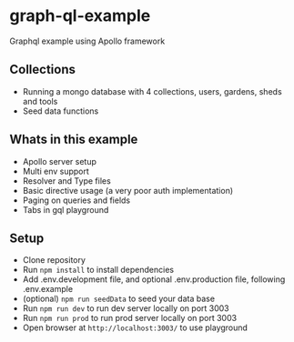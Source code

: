 # graph-ql-example
Graphql example using Apollo framework

## Collections
- Running a mongo database with 4 collections, users, gardens, sheds and tools
- Seed data functions

## Whats in this example
  - Apollo server setup
  - Multi env support
  - Resolver and Type files
  - Basic directive usage (a very poor auth implementation)
  - Paging on queries and fields
  - Tabs in gql playground

  ## Setup
  - Clone repository
  - Run `npm install` to install dependencies
  - Add .env.development file, and optional .env.production file, following .env.example
  - (optional) `npm run seedData` to seed your data base
  - Run `npm run dev` to run dev server locally on port 3003
  - Run `npm run prod` to run prod server locally on port 3003
  - Open browser at `http://localhost:3003/` to use playground
